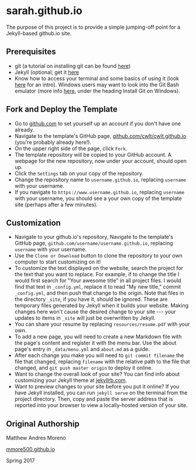 # sarah.github.io

The purpose of this project is to provide a simple jumping-off point for a Jekyll-based github.io site.


## Prerequisites
  * git (a tutorial on installing git can be found [here](https://www.atlassian.com/git/tutorials/install-git))
  * Jekyll (optional; get it [here](https://jekyllrb.com/docs/installation/)
  * Know how to access your terminal and some basics of using it (look [here](https://www.davidbaumgold.com/tutorials/command-line/) for an intro).
  Windows users may want to look into the Git Bash emulator (more info [here](https://www.atlassian.com/git/tutorials/install-git), under the heading Install Git on Windows).

  
## Fork and Deploy the Template
  * Go to [github.com](https://www.github.com) to set yourself up an account if you don't have one already.
  * Navigate to the template's GitHub page, [github.com/cwlt/cwlt.github.io](https://www.github.com/cwlt/cwlt.github.io) (you're probably already here!).
  * On the upper right side of the page, click `Fork`.
  * The template repository will be copied to your GitHub account.
  A webpage for the new repository, now under your account, should open up.
  * Click the `Settings` tab on your copy of the repository.
  * Change the repository name to `username.github.io`, replacing `username` with your username.
  * If you navigate to `https://www.username.github.io`, replacing `username` with your username, you should see a your own copy of the template site (perhaps after a few minutes).


## Customization
 * Navigate to your github.io's repository, Navigate to the template's GitHub page, `github.com/username/username.github.io`, replacing `username` with your username.
 * Use the `Clone or Download` button to clone the repository to your own computer to start customizing on it!
 * To customize the text displayed on the website, search the project for the text that you want to replace.
 For example, if to change the title I would first search for "Your awesome title" in all project files.
 I would find that text in `_config.yml`, replace it to read "My new title," commit `_config.yml`, and then push that change to the origin.
 Note that files in the directory `_site`, if you have it, should be ignored.
 These are temporary files generated by Jekyll when it builds your website.
 Making changes here won't cause the desired change to your site --- your updates to items in `_site` will just be overwritten by Jekyll.
 * You can share your resume by replacing `resources/resume.pdf` with your own.
 * To add a new page, you will need to create a new Markdown file with the page's content and register it with the menu bar.
 Use the about page's entry in `_data/menu.yml` and `about.md` as a guide.
 * After each change you make you will need to `git commit filename` the file that changed, replacing `filename` with the relative path to the file that changed, and `git push master origin` to deploy it online.
 * Want to change the overall look of your site?
 You can find info about customizing your Jekyll theme at [jekyllrb.com](https://www.jekyllrb.com).
 * Want to preview changes to your site before you put it online?
 If you have Jekyll installed, you can run `jekyll serve` on the terminal from the project directory.
 Then, copy and paste the server address that is reported into your browser to view a locally-hosted version of your site.
 
 ## Original Authorship
 
 Matthew Andres Moreno
 
 [mmore500.github.io](https://mmore500.github.io)
 
 Spring 2017
 
 
